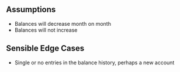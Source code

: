 ## Assumptions
- Balances will decrease month on month
- Balances will not increase

## Sensible Edge Cases
- Single or no entries in the balance history, perhaps a new account
